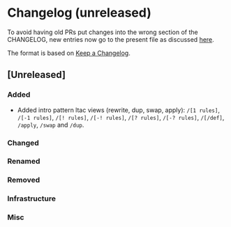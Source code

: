 # Changelog (unreleased)

To avoid having old PRs put changes into the wrong section of the CHANGELOG,
new entries now go to the present file as discussed
[here](https://github.com/math-comp/math-comp/wiki/Agenda-of-the-April-23rd-2019-meeting-9h30-to-12h30#avoiding-issues-with-changelog).

The format is based on [Keep a Changelog](https://keepachangelog.com/en/1.0.0/).

## [Unreleased]

### Added

- Added intro pattern ltac views (rewrite, dup, swap, apply):
  `/[1 rules]`, `/[-1 rules]`,  `/[! rules]`, `/[-! rules]`,
  `/[? rules]`, `/[-? rules]`, `/[/def]`, `/apply`, `/swap`
  and `/dup`.

### Changed

### Renamed

### Removed

### Infrastructure

### Misc

